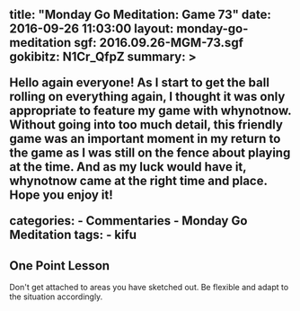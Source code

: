 title: "Monday Go Meditation: Game 73"
date: 2016-09-26 11:03:00
layout: monday-go-meditation
sgf: 2016.09.26-MGM-73.sgf
gokibitz: N1Cr_QfpZ
summary: >
	<p>Hello again everyone! As I start to get the ball rolling on everything again, I thought it was only appropriate to feature my game with whynotnow. Without going into too much detail, this friendly game was an important moment in my return to the game as I was still on the fence about playing at the time. And as my luck would have it, whynotnow came at the right time and place. Hope you enjoy it!</p>
categories:
	- Commentaries
	- Monday Go Meditation
tags:
	- kifu
---

## One Point Lesson

Don't get attached to areas you have sketched out. Be flexible and adapt to the situation accordingly.
